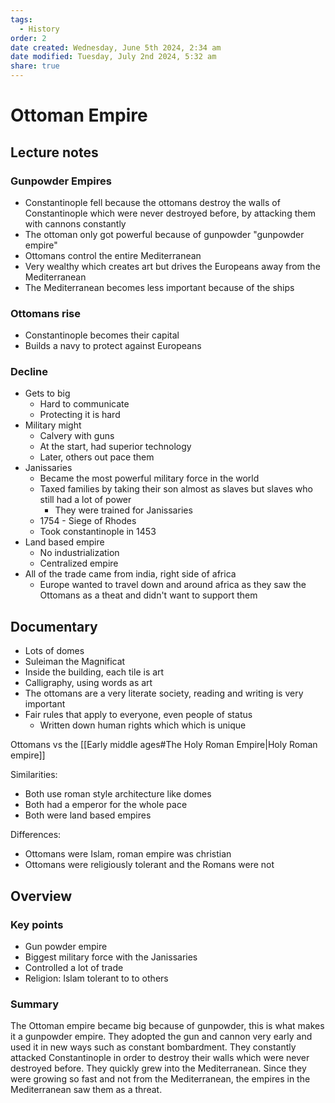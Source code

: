 ```yaml
---
tags:
  - History
order: 2
date created: Wednesday, June 5th 2024, 2:34 am
date modified: Tuesday, July 2nd 2024, 5:32 am
share: true
---
```


# Ottoman Empire

## Lecture notes

### Gunpowder Empires

- Constantinople fell because the ottomans destroy the walls of Constantinople which were never destroyed before, by attacking them with cannons constantly
- The ottoman only got powerful because of gunpowder "gunpowder empire"
- Ottomans control the entire Mediterranean
- Very wealthy which creates art but drives the Europeans away from the Mediterranean
- The Mediterranean becomes less important because of the ships

### Ottomans rise

- Constantinople becomes their capital
- Builds a navy to protect against Europeans

### Decline

- Gets to big
  - Hard to communicate
  - Protecting it is hard
- Military might
  - Calvery with guns
  - At the start, had superior technology
  - Later, others out pace them
- Janissaries
  - Became the most powerful military force in the world
  - Taxed families by taking their son almost as slaves but slaves who still had a lot of power
    - They were trained for Janissaries
  - 1754 - Siege of Rhodes
  - Took constantinople in 1453
- Land based empire
  - No industrialization
  - Centralized empire
- All of the trade came from india, right side of africa
  - Europe wanted to travel down and around africa as they saw the Ottomans as a theat and didn't want to support them

## Documentary

- Lots of domes
- Suleiman the Magnificat
- Inside the building, each tile is art
- Calligraphy, using words as art
- The ottomans are a very literate society, reading and writing is very important
- Fair rules that apply to everyone, even people of status
  - Written down human rights which which is unique

Ottomans vs the [[Early middle ages#The Holy Roman Empire|Holy Roman empire]]

Similarities:

- Both use roman style architecture like domes
- Both had a emperor for the whole pace
- Both were land based empires

Differences:

- Ottomans were Islam, roman empire was christian
- Ottomans were religiously tolerant and the Romans were not

## Overview

### Key points

- Gun powder empire
- Biggest military force with the Janissaries
- Controlled a lot of trade
- Religion: Islam tolerant to to others

### Summary

The Ottoman empire became big because of gunpowder, this is what makes it a gunpowder empire. They adopted the gun and cannon very early and used it in new ways such as constant bombardment. They constantly attacked Constantinople in order to destroy their walls which were never destroyed before. They quickly grew into the Mediterranean. Since they were growing so fast and not from the Mediterranean, the empires in the Mediterranean saw them as a threat.
